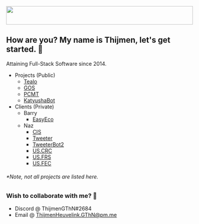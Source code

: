 <img src="https://i.imgur.com/Xt4TDXF.jpg" height="50" width="100%" />

## How are you? My name is Thijmen, let's get started. 👋
Attaining Full-Stack Software since 2014.

* Projects (Public)
  * [Tealo](https://github.com/ThijmenGThN/Tealo)
  * [GOS](https://github.com/ThijmenGThN/GOS)
  * [PCMT](https://github.com/ThijmenGThN/PCMT)
  * [KatyushaBot](https://github.com/ThijmenGThN/KatyushaBot)
* Clients (Private)
  * Barry
    * [EasyEco](https://github.com/ThijmenGThN/EasyEco)
  * Naz
    * [CIS](https://github.com/ThijmenGThN/CIS)
    * [Tweeter](https://github.com/ThijmenGThN/Tweeter)
    * [TweeterBot2](https://github.com/ThijmenGThN/TweeterBot2)
    * [US.CRC](https://github.com/ThijmenGThN/US.CRC)
    * [US.FRS](https://github.com/ThijmenGThN/US.FRS)
    * [US.FEC](https://github.com/ThijmenGThN/US.FEC)
    
###### *Note, not all projects are listed here.

### Wish to collaborate with me? 👏
- Discord @ ThijmenGThN#2684
- Email @ ThijmenHeuvelink.GThN@pm.me
